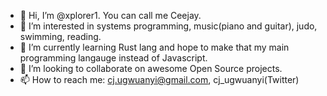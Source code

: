 - 👋 Hi, I’m @xplorer1. You can call me Ceejay.
- 👀 I’m interested in systems programming, music(piano and guitar), judo, swimming, reading.
- 🌱 I’m currently learning Rust lang and hope to make that my main programming langauge instead of Javascript.
- 💞️ I’m looking to collaborate on awesome Open Source projects.
- 📫 How to reach me: cj.ugwuanyi@gmail.com, cj_ugwuanyi(Twitter)

<!---
xplorer1/xplorer1 is a ✨ special ✨ repository because its `README.md` (this file) appears on your GitHub profile.
You can click the Preview link to take a look at your changes.
--->
